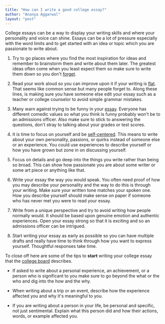 ```yaml
---
title: "How can I write a good college essay?"
author: "Ananya Aggarwal"
layout: "post"
---
```


College essays can be a way to display your writing skills and where
your personality and voice can shine. Essays can be a lot of pressure
especially with the word limits and to get started with an idea or
topic which you are passionate to write about.
<!-- more -->

1.  Try to go places where you find the most inspiration for ideas and
    remember to brainstorm them and write about them later. The
    greatest ideas often come when you least expect them so make sure
    to write them down so you don't
    [forget](http://www.lawrence.edu/).

2.  Read your work aloud so you can improve upon it if your writing is
    [flat](https://pwp.gatech.edu/admission-blog/2016/10/19/college-admission-essays-ive-heard-that-one-before/).
    That seems like common sense but many people forget to. Along
    these lines, is making sure you have someone else edit your essay
    such as a teacher or college counselor to avoid simple grammar
    mistakes.

3.  Many warn against trying to be funny in your
    [essay](https://www.princetonreview.com/college-advice/college-essay).
    Everyone has different comedic values so what you think is funny
    probably won't be to an admissions officer. Also make sure to
    stick to answering the questions, don't stray to talking about
    your grades or test scores.

4.  It is time to focus on yourself and be
    [self-centered](https://admissions.tufts.edu/blogs/inside-admissions/post/the-only-four-college-essay-writing-tips-youll-ever-need/).
    This means to write about your own personality, passions, or
    quirks instead of someone else or an experience. You could use
    experiences to describe yourself or how you have grown but zone in
    on discussing yourself.

5.  Focus on details and go deep into the things you write rather than
    being so broad. This can show how passionate you are about some
    writer or some art piece or anything like that.

6.  Write your essay the way you would speak. You often need proof of
    how you may describe your personality and the way to do this is
    through your writing. Make sure your written tone matches your
    spoken one. How you describe yourself should make sense on paper
    if someone who has never met you were to read your essay.

7.  Write from a unique perspective and try to avoid writing how people
    normally would. It should be based upon genuine emotion and
    authentic experiences. Open your essay strong so that it is exciting and so an admissions officer can be intrigued.

8.  Start writing your essay as early as possible so you can have
    multiple drafts and really have time to think through how you want
    to express yourself. Thoughtful responses take time.

To close off here are some of the tips to **start** writing your
college essay that the
[college board](https://blog.collegeboard.org/how-write-college-application-essay)
describes.

-   If asked to write about a personal experience, an achievement, or a
    person who is significant to you make sure to go beyond the what
    or the who and dig into the how and the why.

-   When writing about a trip or an event, describe how the experience
    affected you and why it's meaningful to you.

-   If you are writing about a person in your life, be personal and
    specific, not just sentimental. Explain what this person did and
    how their actions, words, or example affected you.
